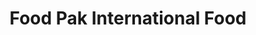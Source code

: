 ---
title: "Food Pak International Food"
url: /mobile/food-pak-international-food/
shop: convenience
---